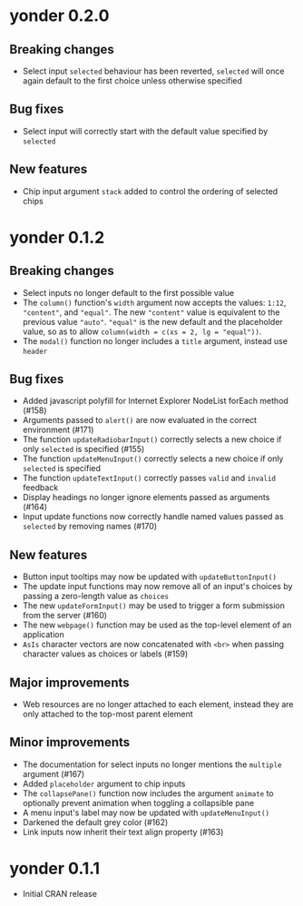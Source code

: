 # yonder 0.2.0

## Breaking changes

* Select input `selected` behaviour has been reverted, `selected` will once
  again default to the first choice unless otherwise specified

## Bug fixes

* Select input will correctly start with the default value specified by
  `selected`

## New features

* Chip input argument `stack` added to control the ordering of selected chips

# yonder 0.1.2

## Breaking changes

* Select inputs no longer default to the first possible value
* The `column()` function's `width` argument now accepts the values: `1:12`,
  `"content"`, and `"equal"`. The new `"content"` value is equivalent to the
  previous value `"auto"`. `"equal"` is the new default and the placeholder
  value, so as to allow `column(width = c(xs = 2, lg = "equal"))`.
* The `modal()` function no longer includes a `title` argument, instead use
  `header`

## Bug fixes

* Added javascript polyfill for Internet Explorer NodeList forEach method (#158)
* Arguments passed to `alert()` are now evaluated in the correct environment
  (#171)
* The function `updateRadiobarInput()` correctly selects a new choice if only
  `selected` is specified (#155)
* The function `updateMenuInput()` correctly selects a new choice if only
  `selected` is specified
* The function `updateTextInput()` correctly passes `valid` and `invalid`
  feedback
* Display headings no longer ignore elements passed as arguments (#164)
* Input update functions now correctly handle named values passed as `selected`
  by removing names (#170)

## New features

* Button input tooltips may now be updated with `updateButtonInput()`
* The update input functions may now remove all of an input's choices by passing
  a zero-length value as `choices`
* The new `updateFormInput()` may be used to trigger a form submission from
  the server (#160)
* The new `webpage()` function may be used as the top-level element of an
  application
* `AsIs` character vectors are now concatenated with `<br>` when passing
  character values as choices or labels (#159)

## Major improvements

* Web resources are no longer attached to each element, instead they are
  only attached to the top-most parent element

## Minor improvements

* The documentation for select inputs no longer mentions the `multiple` argument
  (#167)
* Added `placeholder` argument to chip inputs
* The `collapsePane()` function now includes the argument `animate` to
  optionally prevent animation when toggling a collapsible pane
* A menu input's label may now be updated with `updateMenuInput()`
* Darkened the default grey color (#162)
* Link inputs now inherit their text align property (#163)


# yonder 0.1.1

* Initial CRAN release
